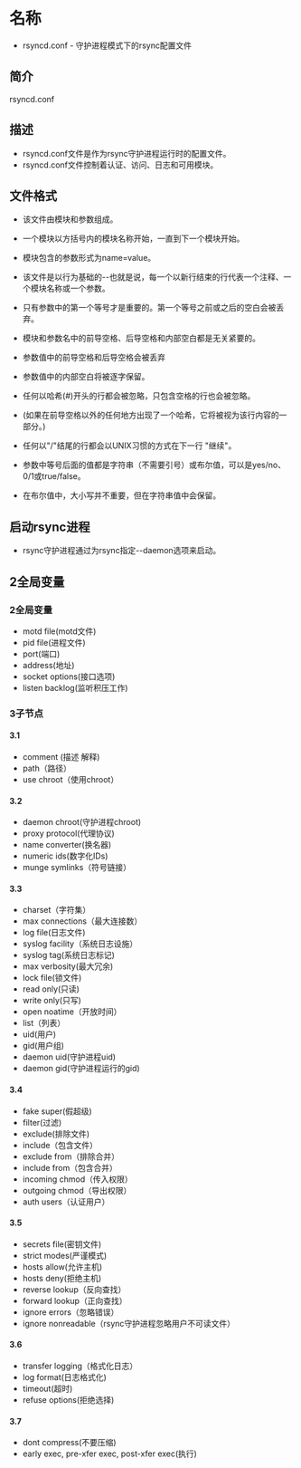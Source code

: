 # 名称

- rsyncd.conf - 守护进程模式下的rsync配置文件

## 简介

rsyncd.conf

## 描述

- rsyncd.conf文件是作为rsync守护进程运行时的配置文件。
- rsyncd.conf文件控制着认证、访问、日志和可用模块。

## 文件格式

- 该文件由模块和参数组成。
- 一个模块以方括号内的模块名称开始，一直到下一个模块开始。
- 模块包含的参数形式为name=value。

- 该文件是以行为基础的--也就是说，每一个以新行结束的行代表一个注释、一个模块名称或一个参数。

- 只有参数中的第一个等号才是重要的。第一个等号之前或之后的空白会被丢弃。
- 模块和参数名中的前导空格、后导空格和内部空白都是无关紧要的。
- 参数值中的前导空格和后导空格会被丢弃
- 参数值中的内部空白将被逐字保留。

- 任何以哈希(#)开头的行都会被忽略，只包含空格的行也会被忽略。
- (如果在前导空格以外的任何地方出现了一个哈希，它将被视为该行内容的一部分。)

- 任何以"/"结尾的行都会以UNIX习惯的方式在下一行 "继续"。

- 参数中等号后面的值都是字符串（不需要引号）或布尔值，可以是yes/no、0/1或true/false。
- 在布尔值中，大小写并不重要，但在字符串值中会保留。

## 启动rsync进程
- rsync守护进程通过为rsync指定--daemon选项来启动。

## 2全局变量

### 2全局变量

- motd file(motd文件)
- pid file(进程文件)
- port(端口)
- address(地址)
- socket options(接口选项)
- listen backlog(监听积压工作)

### 3子节点

#### 3.1

- comment (描述 解释)
- path（路径）
- use chroot（使用chroot）

#### 3.2

- daemon chroot(守护进程chroot)
- proxy protocol(代理协议)
- name converter(换名器)
- numeric ids(数字化IDs)
- munge symlinks（符号链接）

#### 3.3

- charset（字符集）
- max connections（最大连接数）
- log file(日志文件)
- syslog facility（系统日志设施）
- syslog tag(系统日志标记)
- max verbosity(最大冗余)
- lock file(锁文件)
- read only(只读)
- write only(只写)
- open noatime（开放时间）
- list（列表）
- uid(用户)
- gid(用户组)
- daemon uid(守护进程uid)
- daemon gid(守护进程运行的gid)

#### 3.4

- fake super(假超级)
- filter(过滤)
- exclude(排除文件)
- include（包含文件）
- exclude from（排除合并）
- include from（包含合并）
- incoming chmod（传入权限）
- outgoing chmod（导出权限）
- auth users（认证用户）

#### 3.5

- secrets file(密钥文件)
- strict modes(严谨模式)
- hosts allow(允许主机)
- hosts deny(拒绝主机)
- reverse lookup（反向查找）
- forward lookup（正向查找）
- ignore errors（忽略错误）
- ignore nonreadable（rsync守护进程忽略用户不可读文件）

#### 3.6

- transfer logging（格式化日志）
- log format(日志格式化)
- timeout(超时)
- refuse options(拒绝选择)

#### 3.7

- dont compress(不要压缩)
- early exec, pre-xfer exec, post-xfer exec(执行)